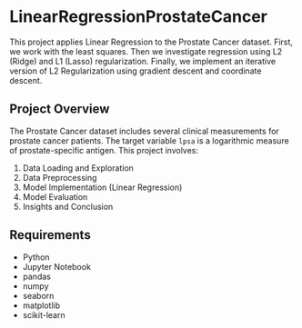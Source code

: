 # LinearRegressionProstateCancer
This project applies Linear Regression to the Prostate Cancer dataset. First, we work with the least squares. Then we investigate regression using L2 (Ridge) and L1 (Lasso) regularization. Finally, we implement an iterative version of L2 Regularization using gradient descent and coordinate descent.

## Project Overview
The Prostate Cancer dataset includes several clinical measurements for prostate cancer patients. The target variable `lpsa` is a logarithmic measure of prostate-specific antigen. This project involves:

1. Data Loading and Exploration
2. Data Preprocessing
3. Model Implementation (Linear Regression)
4. Model Evaluation
5. Insights and Conclusion

## Requirements
- Python
- Jupyter Notebook
- pandas
- numpy
- seaborn
- matplotlib
- scikit-learn

